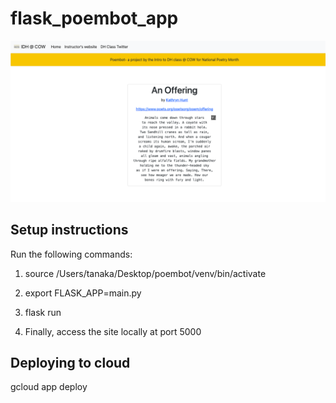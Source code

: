 # flask_poembot_app

![alt text](screenshot_desktop.png)

## Setup instructions

Run the following commands:

1. source /Users/tanaka/Desktop/poembot/venv/bin/activate

2. export FLASK_APP=main.py

3. flask run

4. Finally, access the site locally at port 5000

## Deploying to cloud

gcloud app deploy
